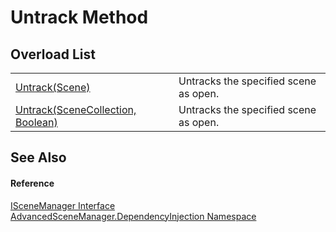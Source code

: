 # Untrack Method


## Overload List
<table>
<tr>
<td><a href="M_AdvancedSceneManager_DependencyInjection_ISceneManager_Untrack.md">Untrack(Scene)</a></td>
<td>Untracks the specified scene as open.</td></tr>
<tr>
<td><a href="M_AdvancedSceneManager_DependencyInjection_ISceneManager_Untrack_1.md">Untrack(SceneCollection, Boolean)</a></td>
<td>Untracks the specified scene as open.</td></tr>
</table>

## See Also


#### Reference
<a href="T_AdvancedSceneManager_DependencyInjection_ISceneManager.md">ISceneManager Interface</a>  
<a href="N_AdvancedSceneManager_DependencyInjection.md">AdvancedSceneManager.DependencyInjection Namespace</a>  

